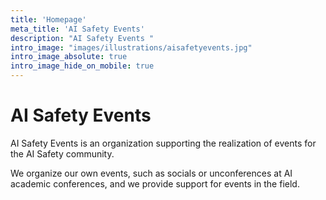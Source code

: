 ```yaml
---
title: 'Homepage'
meta_title: 'AI Safety Events'
description: "AI Safety Events "
intro_image: "images/illustrations/aisafetyevents.jpg"
intro_image_absolute: true
intro_image_hide_on_mobile: true
---
```


# AI Safety Events

AI Safety Events is an organization supporting the realization of events for the AI Safety community.

We organize our own events, such as socials or unconferences at AI academic conferences, and we provide support for events in the field.
